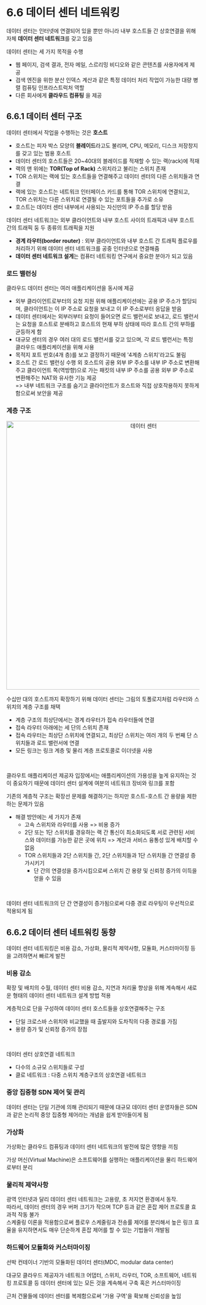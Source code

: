# 6.6 데이터 센터 네트워킹

데이터 센터는 인터넷에 연결되어 있을 뿐만 아니라 내부 호스트들 간 상호연결을 위해 자체 **데이터 센터 네트워크**를 갖고 있음

데이터 센터는 세 가지 목적을 수행
- 웹 페이지, 검색 결과, 전자 메일, 스르리밍 비디오와 같은 콘텐츠를 사용자에게 제공
- 검색 엔진을 위한 분산 인덱스 계산과 같은 특정 데이터 처리 작업이 가능한 대량 병렬 컴퓨팅 인프라스트럭처 역할
- 다른 회사에게 **클라우드 컴퓨팅** 을 제공

## 6.6.1 데이터 센터 구조

데이터 센터에서 작업을 수행하는 것은 **호스트**
- 호스트는 피자 박스 모양의 **블레이드**라고도 불리며, CPU, 메모리, 디스크 저장창지를 갖고 있는 범용 호스트
- 데이터 센터의 호스트들은 20~40대의 블레이드를 적재할 수 있는 랙(rack)에 적재
- 랙의 맨 위에는 **TOR(Top of Rack)** 스위치라고 불리는 스위치 존재
- TOR 스위치는 랙에 있는 호스트들을 연결해주고 데이터 센터의 다른 스위치들과 연결
- 랙에 있는 호스트는 네트워크 인터페이스 카드를 통해 TOR 스위치에 연결되고, TOR 스위치는 다른 스위치로 연결될 수 있는 포트들을 추가로 소유
- 호스트는 데이터 센터 내부에서 사용되는 자신만의 IP 주소를 할당 받음

데이터 센터 네트워크는 외부 클라이언트와 내부 호스트 사이의 트래픽과 내부 호스트 간의 트래픽 둥 두 종류의 트래픽을 지원
- **경계 라우터(border router)** : 외부 클라이언트와 내부 호스트 간 트래픽 플로우를 처리하기 위해 데이터 센터 네트워크를 공중 인터넷으로 연결해줌
- **데이터 센터 네트워크 설게**는 컴퓨터 네트워킹 연구에서 중요한 분야가 되고 있음

### 로드 밸런싱

클라우드 데이터 센터는 여러 애플리케이션을 동시에 제공
- 외부 클라이언트로부터의 요청 지원 위해 애플리케이션에는 공용 IP 주소가 할당되며, 클라이언트는 이 IP 주소로 요청을 보내고 이 IP 주소로부터 응답을 받음
- 데이터 센터에서는 외부러부터 요청이 들어오면 로드 밸런서로 보내고, 로드 밸런서는 요청을 호스트로 분배하고 호스트의 현재 부하 상태에 따라 호스트 간의 부하를 균등하게 함
- 대규모 센터의 경우 여러 대의 로드 밸런서를 갖고 있으며, 각 로드 밸런서는 특정 클라우드 애플리케이션을 위해 사용
- 목적지 포트 번호(4개 층)를 보고 결정하기 때문에 '4계층 스위치'라고도 불림
- 호스트 간 로드 밸런싱 수행 외 호스트의 공용 외부 IP 주소를 내부 IP 주소로 변환해주고 클라이언트 쪽(역방향)으로 가는 패킷의 내부 IP 주소를 공용 외부 IP 주소로 변환해주는 NAT와 유사한 기능 제공
    <br>
    => 내부 네트워크 구조를 숨기고 클라이언트가 호스트와 직접 상호작용하지 못하게 함으로써 보안을 제공

### 계층 구조

<p align="center"><img width="700" alt="데이터 센터" src="https://user-images.githubusercontent.com/76640167/214875512-04558954-375e-44f4-89e1-71d25703126b.png">

수십만 대의 호스트까지 확장하기 위해 데이터 센터는 그림의 토폴로지처럼 라우터와 스위치의 계층 구조를 채택
- 계층 구조의 최상단에서는 경계 라우터가 접속 라우터들에 연결
- 접속 라우터 아래에는 세 단의 스위치 존재
- 접속 라우터는 최상단 스위치에 연결되고, 최상단 스위치는 여러 개의 두 번째 단 스위치들과 로드 밸런서에 연결
- 모든 링크는 링크 계층 및 물리 계층 프로토콜로 이더넷을 사용

<br>

클라우트 애플리케이션 제공자 입장에서는 애플리케이션의 가용성을 높게 유지하는 것이 중요하기 때문에 데이터 센터 설계에 여분의 네트워크 장비와 링크를 포함
<br>

기존의 계층적 구조는 확장선 문제를 해결하기는 하지만 호스트-호스트 간 용량을 제한하는 문제가 있음
- 해결 방안에는 세 가지가 존재
    - 고속 스위치와 라우터를 사용 => 비용 증가
    - 2단 또는 1단 스위치를 경유하는 랙 간 통신이 최소화되도록 서로 관련된 서비스와 데이터를 가능한 같은 곳에 위치 => 계산과 서비스 융통성 있게 배치할 수 없음
    - TOR 스위치들과 2단 스위치들 간, 2단 스위치들과 1단 스위치들 간 연결성 증가시키기
        - 단 간의 연결성을 증가시킴으로써 스위치 간 용량 및 신뢰정 증가의 이득을 얻을 수 있음

<br>

데이터 센터 네트워크의 단 간 연결성이 증가됨으로써 다중 경로 라우팅이 우선적으로 적용되게 됨

## 6.6.2 데이터 센터 네트워킹 동향

데이터 센터 네트워킹은 비용 감소, 가상화, 물리적 제약사항, 모듈화, 커스터마이징 등을 고려하면서 빠르게 발전

### 비용 감소
확장 및 배치의 수월, 데이터 센터 비용 감소, 지연과 처리율 향상을 위해 계속해서 새로운 형태의 데이터 센터 네트워크 설계 방법 적용
<br>

계층적으로 단을 구성하여 데이터 센터 호스트들을 상호연결해주는 구조
- 단일 크로스바 스위치와 비교했을 때 출발지와 도차직의 다중 경로를 가짐
- 용량 증가 및 신뢰정 증가의 장점
<br>

데이터 센터 상호연결 네트워크
- 다수의 소규모 스위치들로 구성
- 클로 네트워크 : 다중 스위치 계층구조의 상호연결 네트워크

### 중앙 집중형 SDN 제어 및 관리

데이터 센터는 단일 기관에 의해 관리되기 때문에 대규모 데이터 센터 운영자들은 SDN과 같은 논리적 중앙 집중형 제어라는 개념을 쉽게 받아들이게 됨

### 가상화

가상화는 클라우드 컴퓨팅과 데이터 센터 네트워크의 발전에 많은 영향을 끼침
<br>

가상 머신(Virtual Machine)은 소프트웨어를 실행하는 애플리케이션을 물리 하드웨어로부터 분리

### 물리적 제약사항

광역 인터넷과 달리 데이터 센터 네트워크는 고용량, 초 저지연 환경에서 동작.<br>
따라서, 데이터 센터의 경우 버퍼 크기가 작으며 TCP 등과 같은 혼잡 제어 프로토콜 효과적 작동 불가<br>
스케줄링 이론을 적용함으로써 플로우 스케줄링과 전송률 제어를 분리해서 높은 링크 효율을 유지하면서도 매우 단순하게 혼잡 제어를 할 수 있는 기법들이 개발됨

### 하드웨어 모듈화와 커스터마이징

선박 컨테이너 기반의 모듈화된 데이터 센터(MDC, modular data center)
<br>

대규모 클라우드 제공자가 네트워크 어댑터, 스위치, 라우터, TOR, 소프트웨어, 네트워킹 프로토콜 등 데이터 센터에 있는 모든 것을 계속해서 구축 혹은 커스터마이징
<br>

근처 건물들에 데이터 센터를 복제함으로써 '가용 구역'을 확보해 신뢰성을 높임

